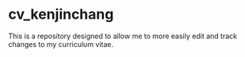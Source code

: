 # cv_kenjinchang

This is a repository designed to allow me to more easily edit and track changes to my curriculum vitae. 